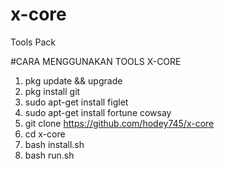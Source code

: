 # x-core
Tools Pack

#CARA MENGGUNAKAN TOOLS X-CORE

1. pkg update && upgrade
2. pkg install git
3. sudo apt-get install figlet
4. sudo apt-get install fortune cowsay
5. git clone https://github.com/hodey745/x-core
6. cd x-core
7. bash install.sh
8. bash run.sh
